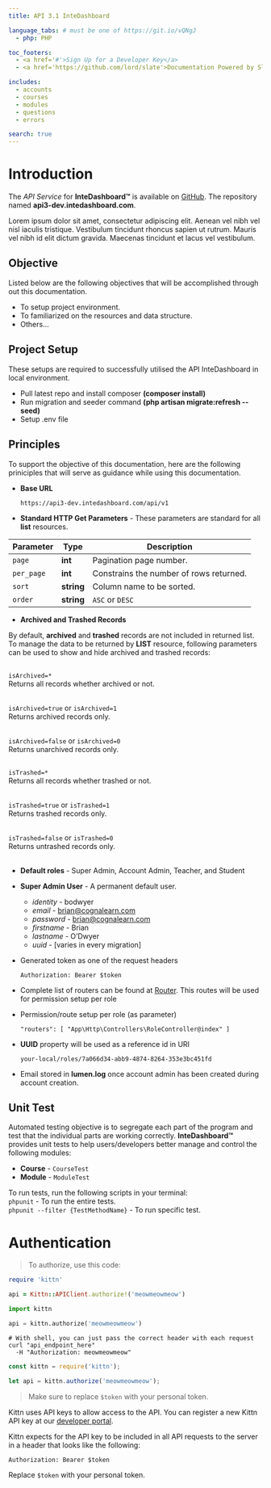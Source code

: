 ```yaml
---
title: API 3.1 InteDashboard

language_tabs: # must be one of https://git.io/vQNgJ
  - php: PHP

toc_footers:
  - <a href='#'>Sign Up for a Developer Key</a>
  - <a href='https://github.com/lord/slate'>Documentation Powered by Slate</a>

includes:
  - accounts
  - courses
  - modules
  - questions
  - errors

search: true
---
```


# Introduction

The *API Service* for **InteDashboard™** is available on [GitHub](https://github.com/orgs/CognaLearn/dashboard). The repository named **api3-dev.intedashboard.com**. 

Lorem ipsum dolor sit amet, consectetur adipiscing elit. Aenean vel nibh vel nisl iaculis tristique. Vestibulum tincidunt rhoncus sapien ut rutrum. Mauris vel nibh id elit dictum gravida. Maecenas tincidunt et lacus vel vestibulum.  

## Objective
Listed below are the following objectives that will be accomplished through out this documentation.

* To setup project environment.
* To familiarized on the resources and data structure.
* Others...


## Project Setup
These setups are required to successfully utilised the API InteDashboard in local environment.

* Pull latest repo and install composer **(composer install)**
* Run migration and seeder command **(php artisan migrate:refresh --seed)**
* Setup .env file

## Principles
To support the objective of this documentation, here are the following priniciples that will serve as guidance while using this documentation.

* **Base URL**

    `https://api3-dev.intedashboard.com/api/v1`

* **Standard HTTP Get Parameters** - These parameters are standard for all **list** resources.

Parameter | Type | Description
--------- | ------- | -----------
`page` | **int** | Pagination page number.
`per_page` | **int** | Constrains the number of rows returned.
`sort` | **string** | Column name to be sorted.
`order` | **string** | `ASC` or `DESC`

* **Archived and Trashed Records** 

<aside class="notice">
By default, <b>archived</b> and <b>trashed</b> records are not included in returned list. To manage the data to be returned by <b>LIST</b> resource, following parameters can be used to show and hide archived and trashed records:
<br/> <br/>

<code>isArchived=*</code> <br/>
Returns all records whether archived or not.<br/><br/>

<code>isArchived=true</code> or <code>isArchived=1</code> <br/>
Returns archived records only.<br/><br/>

<code>isArchived=false</code> or <code>isArchived=0</code> <br/>
Returns unarchived records only.<br/><br/>

<code>isTrashed=*</code> <br/>
Returns all records whether trashed or not.<br/><br/>

<code>isTrashed=true</code> or <code>isTrashed=1</code> <br/>
Returns trashed records only.<br/><br/>

<code>isTrashed=false</code> or <code>isTrashed=0</code> <br/>
Returns untrashed records only.<br/><br/>
</aside>

* **Default roles** - Super Admin, Account Admin, Teacher, and Student

* **Super Admin User** - A permanent default user.
    * *identity* - bodwyer
    * *email* - brian@cognalearn.com
    * *password* - brian@cognalearn.com
    * *firstname* - Brian
    * *lastname* - O’Dwyer
    * *uuid* - [varies in every migration]
    
* Generated token as one of the request headers

    `Authorization: Bearer $token`

* Complete list of routers can be found at [Router](#routers). This routes will be used for permission setup per role

* Permission/route setup per role (as parameter)

    `"routers": [ "App\Http\Controllers\RoleController@index" ]`

* **UUID** property will be used as a reference id in URI

    `your-local/roles/7a066d34-abb9-4874-8264-353e3bc451fd`
    
* Email stored in **lumen.log** once account admin has been created during account creation.





## Unit Test
Automated testing objective is to segregate each part of the program and test that the individual parts are working correctly. **InteDashboard™** provides unit tests to help users/developers better manage and control the following modules: 

* **Course** - `CourseTest`
* **Module** - `ModuleTest`
    

<aside class="notice">
To run tests, run the following scripts in your terminal:

<br/>
<code>phpunit</code> - To run the entire tests.
 
<br/>
<code>phpunit --filter {TestMethodName}</code> - To run specific test. 
</aside>




# Authentication

> To authorize, use this code:

```ruby
require 'kittn'

api = Kittn::APIClient.authorize!('meowmeowmeow')
```

```python
import kittn

api = kittn.authorize('meowmeowmeow')
```

```shell
# With shell, you can just pass the correct header with each request
curl "api_endpoint_here"
  -H "Authorization: meowmeowmeow"
```

```javascript
const kittn = require('kittn');

let api = kittn.authorize('meowmeowmeow');
```

> Make sure to replace `$token` with your personal token.

Kittn uses API keys to allow access to the API. You can register a new Kittn API key at our [developer portal](http://example.com/developers).

Kittn expects for the API key to be included in all API requests to the server in a header that looks like the following:

`Authorization: Bearer $token`

<aside class="notice">
Replace <code>$token</code> with your personal token.
</aside>


